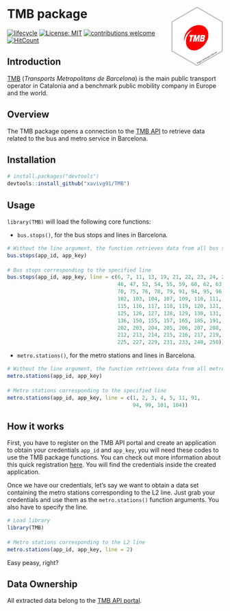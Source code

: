 # TMB package <img src='logo/logo.png' align="right" height="139" /></a>

<!-- badges: start -->
[![lifecycle](https://img.shields.io/badge/lifecycle-experimental-orange.svg)](https://www.tidyverse.org/lifecycle/#experimental)
[![License: MIT](https://img.shields.io/badge/License-MIT-blue.svg)](https://opensource.org/licenses/MIT)
[![contributions welcome](https://img.shields.io/badge/contributions-welcome-brightgreen.svg?style=flat)](https://github.com/dwyl/esta/issues)
[![HitCount](http://hits.dwyl.com/xavivg91/TMB.svg)](http://hits.dwyl.com/xavivg91/TMB)
<!-- badges: end -->

## Introduction 

[TMB](https://www.tmb.cat/en/home) (_Transports Metropolitans de Barcelona_) is the main public transport operator in Catalonia and a benchmark public mobility company in Europe and the world.

## Overview

The TMB package opens a connection to the [TMB API](https://developer.tmb.cat/) to retrieve data related to the bus and metro service in Barcelona.

## Installation

```R
# install.packages("devtools")
devtools::install_github("xavivg91/TMB")
```
## Usage

`library(TMB)` will load the following core functions:

* `bus.stops()`, for the bus stops and lines in Barcelona.

```R
# Without the line argument, the function retrieves data from all bus stops
bus.stops(app_id, app_key)

# Bus stops corresponding to the specified line
bus.stops(app_id, app_key, line = c(6, 7, 11, 13, 19, 21, 22, 23, 24, 27, 33, 34, 39,
                                    46, 47, 52, 54, 55, 59, 60, 62, 63, 65, 67, 68,
                                    70, 75, 76, 78, 79, 91, 94, 95, 96, 97, 100, 101,
                                    102, 103, 104, 107, 109, 110, 111, 112, 113, 114,
                                    115, 116, 117, 118, 119, 120, 121, 122, 123, 124,
                                    125, 126, 127, 128, 129, 130, 131, 132, 133, 135,
                                    136, 150, 155, 157, 165, 185, 191, 192, 196, 201,
                                    202, 203, 204, 205, 206, 207, 208, 209, 210, 211,
                                    212, 213, 214, 215, 216, 217, 219, 220, 221, 223,
                                    225, 227, 229, 231, 233, 240, 250))
```                         

* `metro.stations()`, for the metro stations and lines in Barcelona.

```R
# Without the line argument, the function retrieves data from all metro stations
metro.stations(app_id, app_key)

# Metro stations corresponding to the specified line
metro.stations(app_id, app_key, line = c(1, 2, 3, 4, 5, 11, 91,
                                         94, 99, 101, 104))
```  

## How it works

First, you have to register on the TMB API portal and create an application to obtain your credentials `app_id` and `app_key`, you will need these codes to use the TMB package functions. You can check out more information about this quick registration [here](https://developer.tmb.cat/docs/getting-started). You will find the credentials inside the created application. 

Once we have our credentials, let’s say we want to obtain a data set containing the metro stations corresponding to the L2 line. Just grab your credentials and use them as the `metro.stations()` function arguments. You also have to specify the line.

```R
# Load library
library(TMB)

# Metro stations corresponding to the L2 line
metro.stations(app_id, app_key, line = 2)
```  

Easy peasy, right?

## Data Ownership

All extracted data belong to the [TMB API portal](https://developer.tmb.cat/).
